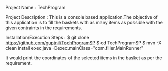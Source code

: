 Project Name : TechProgram

Project Description : This is a console based application.The objective of this application is to fill the baskets with as many items as possible with the given contraints in the requirements.

Installation/Execution Steps : $ git clone https://github.com/guptnil/TechProgramSP $ cd TechProgramSP $ mvn -X clean install exec:java -Dexec.mainClass="com.filler.MainRunner"

It would print the coordinates of the selected items in the basket as per the requirement.
